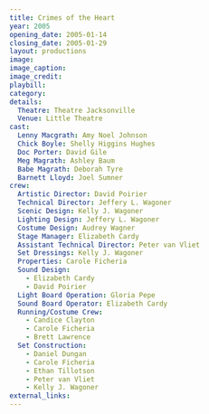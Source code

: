 ```yaml
---
title: Crimes of the Heart
year: 2005
opening_date: 2005-01-14
closing_date: 2005-01-29
layout: productions
image:
image_caption:
image_credit:
playbill: 
category: 
details:
  Theatre: Theatre Jacksonville
  Venue: Little Theatre
cast:
  Lenny Macgrath: Amy Noel Johnson
  Chick Boyle: Shelly Higgins Hughes
  Doc Porter: David Gile
  Meg Magrath: Ashley Baum
  Babe Magrath: Deborah Tyre
  Barnett Lloyd: Joel Sumner
crew:
  Artistic Director: David Poirier
  Technical Director: Jeffery L. Wagoner
  Scenic Design: Kelly J. Wagoner
  Lighting Design: Jeffery L. Wagoner
  Costume Design: Audrey Wagner
  Stage Manager: Elizabeth Cardy
  Assistant Technical Director: Peter van Vliet
  Set Dressings: Kelly J. Wagoner
  Properties: Carole Ficheria
  Sound Design: 
    - Elizabeth Cardy
    - David Poirier
  Light Board Operation: Gloria Pepe
  Sound Board Operator: Elizabeth Cardy
  Running/Costume Crew: 
    - Candice Clayton
    - Carole Ficheria
    - Brett Lawrence
  Set Construction: 
    - Daniel Dungan
    - Carole Ficheria
    - Ethan Tillotson
    - Peter van Vliet
    - Kelly J. Wagoner
external_links:
---
```

